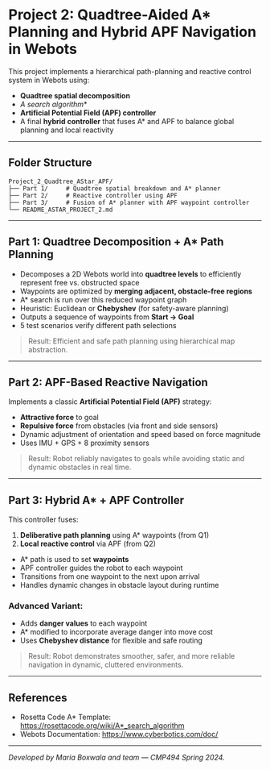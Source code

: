 # Project 2: Quadtree-Aided A* Planning and Hybrid APF Navigation in Webots

This project implements a hierarchical path-planning and reactive control system in Webots using:
- **Quadtree spatial decomposition**
- **A* search algorithm**
- **Artificial Potential Field (APF) controller**
- A final **hybrid controller** that fuses A* and APF to balance global planning and local reactivity

---

## Folder Structure

```
Project_2_Quadtree_AStar_APF/
├── Part 1/     # Quadtree spatial breakdown and A* planner
├── Part 2/     # Reactive controller using APF
├── Part 3/     # Fusion of A* planner with APF waypoint controller
└── README_ASTAR_PROJECT_2.md
```

---

## Part 1: Quadtree Decomposition + A* Path Planning

- Decomposes a 2D Webots world into **quadtree levels** to efficiently represent free vs. obstructed space
- Waypoints are optimized by **merging adjacent, obstacle-free regions**
- A* search is run over this reduced waypoint graph
- Heuristic: Euclidean or **Chebyshev** (for safety-aware planning)
- Outputs a sequence of waypoints from **Start → Goal**
- 5 test scenarios verify different path selections

> Result: Efficient and safe path planning using hierarchical map abstraction.

---

## Part 2: APF-Based Reactive Navigation

Implements a classic **Artificial Potential Field (APF)** strategy:
- **Attractive force** to goal
- **Repulsive force** from obstacles (via front and side sensors)
- Dynamic adjustment of orientation and speed based on force magnitude
- Uses IMU + GPS + 8 proximity sensors

> Result: Robot reliably navigates to goals while avoiding static and dynamic obstacles in real time.

---

## Part 3: Hybrid A* + APF Controller

This controller fuses:
1. **Deliberative path planning** using A* waypoints (from Q1)
2. **Local reactive control** via APF (from Q2)

- A* path is used to set **waypoints**
- APF controller guides the robot to each waypoint
- Transitions from one waypoint to the next upon arrival
- Handles dynamic changes in obstacle layout during runtime

### Advanced Variant:
- Adds **danger values** to each waypoint
- A* modified to incorporate average danger into move cost
- Uses **Chebyshev distance** for flexible and safe routing

> Result: Robot demonstrates smoother, safer, and more reliable navigation in dynamic, cluttered environments.

---

## References

- Rosetta Code A* Template: https://rosettacode.org/wiki/A*_search_algorithm
- Webots Documentation: https://www.cyberbotics.com/doc/

---

*Developed by Maria Boxwala and team — CMP494 Spring 2024.*

